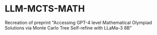 # LLM-MCTS-MATH
Recreation of preprint "Accessing GPT-4 level Mathematical Olympiad Solutions via Monte Carlo Tree Self-refine with LLaMa-3 8B"
